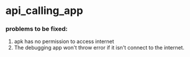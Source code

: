 # api_calling_app

### problems to be fixed: 
1. apk has no permission to access internet
2. The debugging app won't throw error if it isn't connect to the internet. 
